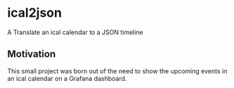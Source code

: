 # ical2json

A Translate an ical calendar to a JSON timeline

## Motivation

This small project was born out of the need to show the upcoming events in an
ical calendar on a Grafana dashboard.
